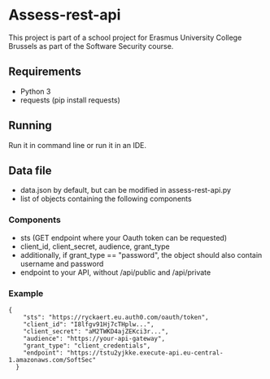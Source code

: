 # Assess-rest-api
This project is part of a school project for Erasmus University College Brussels as part of the Software Security course.
## Requirements
* Python 3
* requests (pip install requests)
## Running
Run it in command line or run it in an IDE.
## Data file
* data.json by default, but can be modified in assess-rest-api.py
* list of objects containing the following components
### Components
* sts (GET endpoint where your Oauth token can be requested)
* client_id, client_secret, audience, grant_type
* additionally, if grant_type == "password", the object should also contain username and password
* endpoint to your API, without /api/public and /api/private
### Example
```
{
    "sts": "https://ryckaert.eu.auth0.com/oauth/token",
    "client_id": "I8lfgv91Hj7cTHplw...",
    "client_secret": "aM2TWKD4ajZEKci3r...",
    "audience": "https://your-api-gateway",
    "grant_type": "client_credentials",
    "endpoint": "https://tstu2yjkke.execute-api.eu-central-1.amazonaws.com/SoftSec"
  }
 ```

